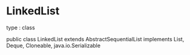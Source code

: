 # LinkedList
type : class

public class LinkedList<E> extends AbstractSequentialList<E> implements List<E>, Deque<E>, Cloneable, java.io.Serializable

